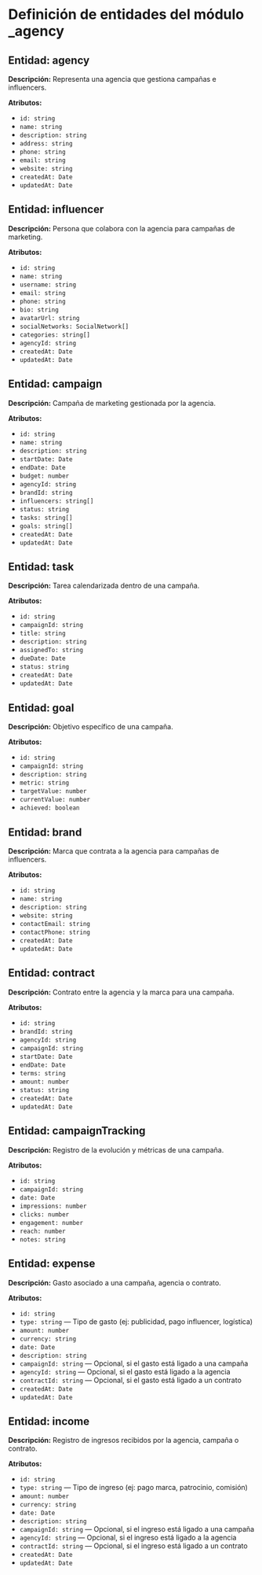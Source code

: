 # Definición de entidades del módulo _agency

## Entidad: agency

**Descripción:** Representa una agencia que gestiona campañas e influencers.

**Atributos:**
- `id: string`
- `name: string`
- `description: string`
- `address: string`
- `phone: string`
- `email: string`
- `website: string`
- `createdAt: Date`
- `updatedAt: Date`

## Entidad: influencer

**Descripción:** Persona que colabora con la agencia para campañas de marketing.

**Atributos:**
- `id: string`
- `name: string`
- `username: string`
- `email: string`
- `phone: string`
- `bio: string`
- `avatarUrl: string`
- `socialNetworks: SocialNetwork[]`
- `categories: string[]`
- `agencyId: string`
- `createdAt: Date`
- `updatedAt: Date`

## Entidad: campaign

**Descripción:** Campaña de marketing gestionada por la agencia.

**Atributos:**
- `id: string`
- `name: string`
- `description: string`
- `startDate: Date`
- `endDate: Date`
- `budget: number`
- `agencyId: string`
- `brandId: string`
- `influencers: string[]`
- `status: string`
- `tasks: string[]`
- `goals: string[]`
- `createdAt: Date`
- `updatedAt: Date`

## Entidad: task

**Descripción:** Tarea calendarizada dentro de una campaña.

**Atributos:**
- `id: string`
- `campaignId: string`
- `title: string`
- `description: string`
- `assignedTo: string`
- `dueDate: Date`
- `status: string`
- `createdAt: Date`
- `updatedAt: Date`

## Entidad: goal

**Descripción:** Objetivo específico de una campaña.

**Atributos:**
- `id: string`
- `campaignId: string`
- `description: string`
- `metric: string`
- `targetValue: number`
- `currentValue: number`
- `achieved: boolean`

## Entidad: brand

**Descripción:** Marca que contrata a la agencia para campañas de influencers.

**Atributos:**
- `id: string`
- `name: string`
- `description: string`
- `website: string`
- `contactEmail: string`
- `contactPhone: string`
- `createdAt: Date`
- `updatedAt: Date`

## Entidad: contract

**Descripción:** Contrato entre la agencia y la marca para una campaña.

**Atributos:**
- `id: string`
- `brandId: string`
- `agencyId: string`
- `campaignId: string`
- `startDate: Date`
- `endDate: Date`
- `terms: string`
- `amount: number`
- `status: string`
- `createdAt: Date`
- `updatedAt: Date`

## Entidad: campaignTracking

**Descripción:** Registro de la evolución y métricas de una campaña.

**Atributos:**
- `id: string`
- `campaignId: string`
- `date: Date`
- `impressions: number`
- `clicks: number`
- `engagement: number`
- `reach: number`
- `notes: string`

## Entidad: expense

**Descripción:** Gasto asociado a una campaña, agencia o contrato.

**Atributos:**
- `id: string`
- `type: string` — Tipo de gasto (ej: publicidad, pago influencer, logística)
- `amount: number`
- `currency: string`
- `date: Date`
- `description: string`
- `campaignId: string` — Opcional, si el gasto está ligado a una campaña
- `agencyId: string` — Opcional, si el gasto está ligado a la agencia
- `contractId: string` — Opcional, si el gasto está ligado a un contrato
- `createdAt: Date`
- `updatedAt: Date`


## Entidad: income

**Descripción:** Registro de ingresos recibidos por la agencia, campaña o contrato.

**Atributos:**
- `id: string`
- `type: string` — Tipo de ingreso (ej: pago marca, patrocinio, comisión)
- `amount: number`
- `currency: string`
- `date: Date`
- `description: string`
- `campaignId: string` — Opcional, si el ingreso está ligado a una campaña
- `agencyId: string` — Opcional, si el ingreso está ligado a la agencia
- `contractId: string` — Opcional, si el ingreso está ligado a un contrato
- `createdAt: Date`
- `updatedAt: Date`
